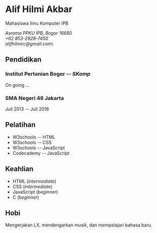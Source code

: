 # Alif Hilmi Akbar

Mahasiswa Ilmu Komputer IPB

_Asrama PPKU IPB, Bogor 16680_\
_+62 853-2928-7450_\
_alifhilmirc@gmail.com_\

## Pendidikan

### Institut Pertanian Bogor -- _SKomp_

On going ...

### SMA Negeri 48 Jakarta

Juli 2013 -- Juli 2016

## Pelatihan

- W3schools -- HTML
- W3schools -- CSS
- W3schools -- JavaScript
- Codecademy -- JavaScript

## Keahlian

- HTML (_intermediate_)
- CSS (_intermediate_)
- JavaScript (_beginner_)
- C (_beginner_)

## Hobi

Mengerjakan LX, mendengarkan musik, dan mempelajari bahasa baru.
